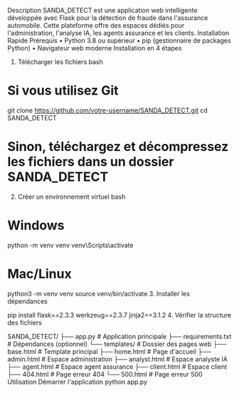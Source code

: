 Description
SANDA_DETECT est une application web intelligente développée avec Flask pour la détection de fraude dans l'assurance automobile. Cette plateforme offre des espaces dédiés pour l'administration, l'analyse IA, les agents assurance et les clients.
 Installation Rapide
Prérequis
•	Python 3.8 ou supérieur
•	pip (gestionnaire de packages Python)
•	Navigateur web moderne
 Installation en 4 étapes
1.	Télécharger les fichiers
bash
# Si vous utilisez Git
git clone https://github.com/votre-username/SANDA_DETECT.git
cd SANDA_DETECT

# Sinon, téléchargez et décompressez les fichiers dans un dossier SANDA_DETECT
2.	Créer un environnement virtuel
bash
# Windows
python -m venv venv
venv\Scripts\activate

# Mac/Linux
python3 -m venv venv
source venv/bin/activate
3.	Installer les dépendances

pip install flask==2.3.3 werkzeug==2.3.7 jinja2==3.1.2
4.	Vérifier la structure des fichiers

SANDA_DETECT/
├── app.py                 # Application principale
├── requirements.txt       # Dépendances (optionnel)
└── templates/            # Dossier des pages web
    ├── base.html         # Template principal
    ├── home.html         # Page d'accueil
    ├── admin.html        # Espace administration
    ├── analyst.html      # Espace analyste IA
    ├── agent.html        # Espace agent assurance
    ├── client.html       # Espace client
    ├── 404.html          # Page erreur 404
    └── 500.html          # Page erreur 500
Utilisation
Démarrer l'application
python app.py
